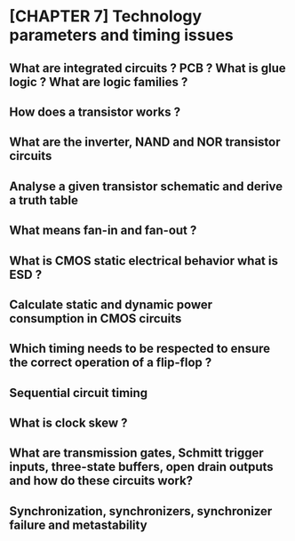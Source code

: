 # [CHAPTER 7] Technology parameters and timing issues
## What are integrated circuits ? PCB ? What is glue logic ? What are logic families ?
## How does a transistor works ? 
## What are the inverter, NAND and NOR transistor circuits
## Analyse a given transistor schematic and derive a truth table
## What means fan-in and fan-out ?
## What is CMOS static electrical behavior what is ESD ?
## Calculate static and dynamic power consumption in CMOS circuits
## Which timing needs to be respected to ensure the correct operation of a flip-flop ?
## Sequential circuit timing
## What is clock skew ?
## What are transmission gates, Schmitt trigger inputs, three-state buffers, open drain outputs and how do these circuits work? 
## Synchronization, synchronizers, synchronizer failure and metastability
